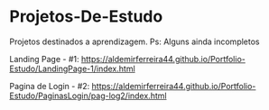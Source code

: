 # Projetos-De-Estudo
 Projetos destinados a aprendizagem. Ps: Alguns ainda incompletos

Landing Page - #1:
https://aldemirferreira44.github.io/Portfolio-Estudo/LandingPage-1/index.html


Pagina de Login - #2:
https://aldemirferreira44.github.io/Portfolio-Estudo/PaginasLogin/pag-log2/index.html
